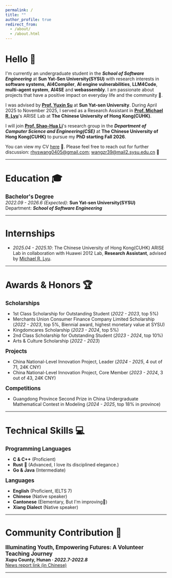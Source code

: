 ```yaml
---
permalink: /
title: ""
author_profile: true
redirect_from: 
  - /about/
  - /about.html
---
```

# Hello 👋
I'm currently an undergraduate student in the ***School of Software Engineering*** at **Sun Yat-Sen University(SYSU)** with research interests in **software systems**, **AI4Compiler**, **AI engine vulnerabilities**, **LLM4Code**, **multi-agent system**, **AI4SE** and **webassembly**. I am passionate about projects that have a positive impact on everyday life and the community 🌟.

I was advised by **[Prof. Yuxin Su](https://sse.sysu.edu.cn/teacher/221)** at **Sun Yat-sen University**. During April 2025 to November 2025, I served as a Research Assistant in **[Prof. Michael R. Lyu](https://www.cse.cuhk.edu.hk/lyu/)**'s ARISE Lab at **The Chinese University of Hong Kong(CUHK)**.

I will join **[Prof. Shao-Hua Li](https://shao-hua-li.github.io/)**'s research group in the ***Department of Computer Science and Engineering(CSE)*** at **The Chinese University of Hong Kong(CUHK)** to pursue my **PhD starting Fall 2026**.

You can view my CV [here](https://drive.google.com/file/d/1C0UyQC3EjuYsMd4WkLEKwHUUSkUQ8Vrq/view?usp=sharing) 📄. Please feel free to reach out for further discussion: [rhyswang0405@gmail.com](mailto:rhyswang0405@gmail.com); [wangzr39@mail2.sysu.edu.cn](mailto:wangzr39@mail2.sysu.edu.cn) 📧

---
# Education 🎓
<span style="font-size: 1.2em; font-weight: bold;">Bachelor's Degree</span>  
*2022.09 - 2026.6 (Expected)*: **Sun Yat-sen University(SYSU)**  
Department: ***School of Software Engineering***

<!--  # Project Experience -->
<!-- Internships -->
<!-- Academic Services -->

---
# Internships
- *2025.04 - 2025.10*: The Chinese University of Hong Kong(CUHK) ARISE Lab in collaboration with Huawei 2012 Lab, **Research Assistant**, advised by [Michael R. Lyu](https://www.cse.cuhk.edu.hk/lyu/).

---
# Awards & Honors 🏆
<span style="font-size: 1.2em; font-weight: bold;">Scholarships</span>  
- 1st Class Scholarship for Outstanding Student (*2022 - 2023*, top 5%)
- Merchants Union Consumer Finance Company Limited Scholarship (*2022 - 2023*, top 5%, Biennial award, highest monetary value at SYSU)
- Kingdomcares Scholarship (*2023 - 2024*, top 5%)
- 2nd Class Scholarship for Outstanding Student (*2023 - 2024*, top 10%)
- Arts & Culture Scholarship (*2022 - 2023*)  

<span style="font-size: 1.2em; font-weight: bold;">Projects</span>  
- China National-Level Innovation Project, Leader (*2024 - 2025*, 4 out of 71, 24K CNY)
- China National-Level Innovation Project, Core Member (*2023 - 2024*, 3 out of 43, 24K CNY)  

<span style="font-size: 1.2em; font-weight: bold;">Competitions</span>  
- Guangdong Province Second Prize in China Undergraduate Mathematical Contest in Modeling (*2024 - 2025*, top 18% in province)

---
# Technical Skills 💻
<span style="font-size: 1.2em; font-weight: bold;">Programming Languages</span>  
- **C & C++** (Proficient)
- **Rust** 🦀 (Advanced, I love its disciplined elegance.)
- **Go & Java** (Intermediate)  

<span style="font-size: 1.2em; font-weight: bold;">Languages</span>  
- **English** (Proficient, IELTS 7)
- **Chinese** (Native speaker)
- **Cantonese** (Elementary, But I'm improving💪)
- **Xiang Dialect** (Native speaker)

---
# Community Contribution 🌟
<span style="font-size: 1.2em; font-weight: bold;">Illuminating Youth, Empowering Futures: A Volunteer Teaching Journey</span>  
**Xupu County, Hunan · *2022.7-2022.8***  
[News report link (in Chinese)](https://m.voc.com.cn/xhn/news/202207/17454263.html)

---
<script type='text/javascript' id='clustrmaps' src='//cdn.clustrmaps.com/map_v2.js?cl=ffffff&w=a&t=tt&d=qk3qaVrPcP47uNTlR8Cii3-WV8cYtO63kkRzMNwTU68&co=3589c4'></script>
